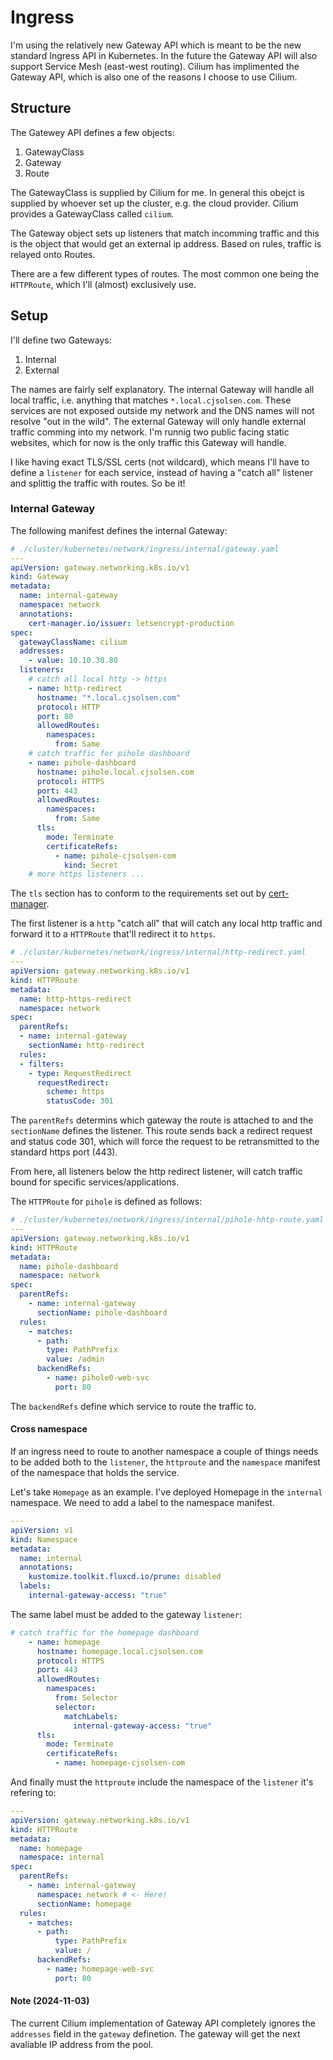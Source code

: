 # Ingress
I'm using the relatively new Gateway API which is meant to be the new standard Ingress API in Kubernetes. In the future the Gateway API will also support Service Mesh (east-west routing). Cilium has implimented the Gateway API, which is also one of the reasons I choose to use Cilium.

## Structure
The Gatewey API defines a few objects:
1) GatewayClass
2) Gateway
3) Route

The GatewayClass is supplied by Cilium for me. In general this obejct is supplied by whoever set up the cluster, e.g. the cloud provider. Cilium provides a GatewayClass called `cilium`.

The Gateway object sets up listeners that match incomming traffic and this is the object that would get an external ip address. Based on rules, traffic is relayed onto Routes.

There are a few different types of routes. The most common one being the `HTTPRoute`, which I'll (almost) exclusively use.

## Setup
I'll define two Gateways:
1) Internal
2) External

The names are fairly self explanatory. The internal Gateway will handle all local traffic, i.e. anything that matches `*.local.cjsolsen.com`. These services are not exposed outside my network and the DNS names will not resolve "out in the wild".
The external Gateway will only handle external traffic comming into my network. I'm runnig two public facing static websites, which for now is the only traffic this Gateway will handle.

I like having exact TLS/SSL certs (not wildcard), which means I'll have to define a `listener` for each service, instead of having a "catch all" listener and splittig the traffic with routes. So be it!

### Internal Gateway
The following manifest defines the internal Gateway:

```yaml
# ./cluster/kubernetes/network/ingress/internal/gateway.yaml
---
apiVersion: gateway.networking.k8s.io/v1
kind: Gateway
metadata:
  name: internal-gateway
  namespace: network
  annotations:
    cert-manager.io/issuer: letsencrypt-production
spec:
  gatewayClassName: cilium
  addresses:
    - value: 10.10.30.80
  listeners:
    # catch all local http -> https
    - name: http-redirect
      hostname: "*.local.cjsolsen.com"
      protocol: HTTP
      port: 80
      allowedRoutes:
        namespaces:
          from: Same
    # catch traffic for pihole dashboard
    - name: pihole-dashboard
      hostname: pihole.local.cjsolsen.com
      protocol: HTTPS
      port: 443
      allowedRoutes:
        namespaces:
          from: Same
      tls:
        mode: Terminate
        certificateRefs:
          - name: pihole-cjsolsen-com
            kind: Secret
    # more https listeners ...
```
The `tls` section has to conform to the requirements set out by [cert-manager](./cert-manager.md#getting-certificates).

The first listener is a `http` "catch all" that will catch any local http traffic and forward it to a `HTTPRoute` that'll redirect it to `https`.

```yaml
# ./cluster/kubernetes/network/ingress/internal/http-redirect.yaml
---
apiVersion: gateway.networking.k8s.io/v1
kind: HTTPRoute
metadata:
  name: http-https-redirect
  namespace: network
spec:
  parentRefs:
  - name: internal-gateway
    sectionName: http-redirect
  rules:
  - filters:
    - type: RequestRedirect
      requestRedirect:
        scheme: https
        statusCode: 301
```
The `parentRefs` determins which gateway the route is attached to and the `sectionName` defines the listener.
This route sends back a redirect request and status code 301, which will force the request to be retransmitted to the standard https port (443).

From here, all listeners below the http redirect listener, will catch traffic bound for specific services/applications.

The `HTTPRoute` for `pihole` is defined as follows:

```yaml
# ./cluster/kubernetes/network/ingress/internal/pihole-hhtp-route.yaml
---
apiVersion: gateway.networking.k8s.io/v1
kind: HTTPRoute
metadata:
  name: pihole-dashboard
  namespace: network
spec:
  parentRefs:
    - name: internal-gateway
      sectionName: pihole-dashboard
  rules:
    - matches:
      - path:
        type: PathPrefix
        value: /admin
      backendRefs:
        - name: pihole0-web-svc
          port: 80
```
The `backendRefs` define which service to route the traffic to.

#### Cross namespace
If an ingress need to route to another namespace a couple of things needs to be added both to the `listener`, the `httproute` and the `namespace` manifest of the namespace that holds the service.

Let's take `Homepage` as an example. I've deployed Homepage in the `internal` namespace. We need to add a label to the namespace manifest.

```yaml
---
apiVersion: v1
kind: Namespace
metadata:
  name: internal
  annotations:
    kustomize.toolkit.fluxcd.io/prune: disabled
  labels:
    internal-gateway-access: "true"
```

The same label must be added to the gateway `listener`:

```yaml
# catch traffic for the homepage dashboard
    - name: homepage
      hostname: homepage.local.cjsolsen.com
      protocol: HTTPS
      port: 443
      allowedRoutes:
        namespaces:
          from: Selector
          selector:
            matchLabels:
              internal-gateway-access: "true"
      tls:
        mode: Terminate
        certificateRefs:
          - name: homepage-cjsolsen-com
```

And finally must the `httproute` include the namespace of the `listener` it's refering to:

```yaml
---
apiVersion: gateway.networking.k8s.io/v1
kind: HTTPRoute
metadata:
  name: homepage
  namespace: internal
spec:
  parentRefs:
    - name: internal-gateway
      namespace: network # <- Here!
      sectionName: homepage
  rules:
    - matches:
      - path:
          type: PathPrefix
          value: /
      backendRefs:
        - name: homepage-web-svc
          port: 80
```


#### Note (2024-11-03)
The current Cilium implementation of Gateway API completely ignores the `addresses` field in the `gateway` definetion. The gateway will get the next avaliable IP address from the pool. 